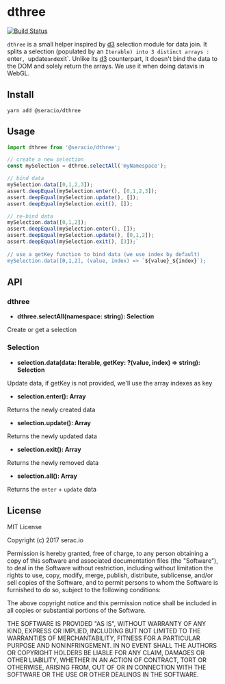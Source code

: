 # dthree

[![Build Status](https://travis-ci.org/seracio/dthree.svg?branch=master)](https://travis-ci.org/seracio/dthree)

`dthree` is a small helper inspired by [d3] selection module for data join. 
It splits a selection (populated by an `Iterable) into 3 distinct arrays : `enter`, `update` and `exit`.
Unlike its [d3] counterpart, it doesn't bind the data to the DOM and solely return the arrays. 
We use it when doing datavis in WebGL.
    
## Install

```
yarn add @seracio/dthree
```

## Usage

```javascript
import dthree from '@seracio/dthree';

// create a new selection
const mySelection = dthree.selectAll('myNamespace');

// bind data
mySelection.data([0,1,2,3]);
assert.deepEqual(mySelection.enter(), [0,1,2,3]);
assert.deepEqual(mySelection.update(), []);
assert.deepEqual(mySelection.exit(), []);

// re-bind data
mySelection.data([0,1,2]);
assert.deepEqual(mySelection.enter(), []);
assert.deepEqual(mySelection.update(), [0,1,2]);
assert.deepEqual(mySelection.exit(), [3]);`
 
// use a getKey function to bind data (we use index by default)
mySelection.data([0,1,2], (value, index) => `${value}_${index}`);
```

## API

### dthree

* **dthree.selectAll(namespace: string): Selection**
 
Create or get a selection
  
### Selection

* **selection.data(data: Iterable<any>, getKey: ?(value, index) => string): Selection**
  
Update data, if getKey is not provided, we'll use the array indexes as key
 
* **selection.enter(): Array<any>**
  
Returns the newly created data 

* **selection.update(): Array<any>**
  
Returns the newly updated data 

* **selection.exit(): Array<any>**
  
Returns the newly removed data 

* **selection.all(): Array<any>**
  
Returns the `enter` + `update` data 

[d3]: https://d3js.org

## License

MIT License

Copyright (c) 2017 serac.io

Permission is hereby granted, free of charge, to any person obtaining a copy
of this software and associated documentation files (the "Software"), to deal
in the Software without restriction, including without limitation the rights
to use, copy, modify, merge, publish, distribute, sublicense, and/or sell
copies of the Software, and to permit persons to whom the Software is
furnished to do so, subject to the following conditions:

The above copyright notice and this permission notice shall be included in all
copies or substantial portions of the Software.

THE SOFTWARE IS PROVIDED "AS IS", WITHOUT WARRANTY OF ANY KIND, EXPRESS OR
IMPLIED, INCLUDING BUT NOT LIMITED TO THE WARRANTIES OF MERCHANTABILITY,
FITNESS FOR A PARTICULAR PURPOSE AND NONINFRINGEMENT. IN NO EVENT SHALL THE
AUTHORS OR COPYRIGHT HOLDERS BE LIABLE FOR ANY CLAIM, DAMAGES OR OTHER
LIABILITY, WHETHER IN AN ACTION OF CONTRACT, TORT OR OTHERWISE, ARISING FROM,
OUT OF OR IN CONNECTION WITH THE SOFTWARE OR THE USE OR OTHER DEALINGS IN THE
SOFTWARE.
